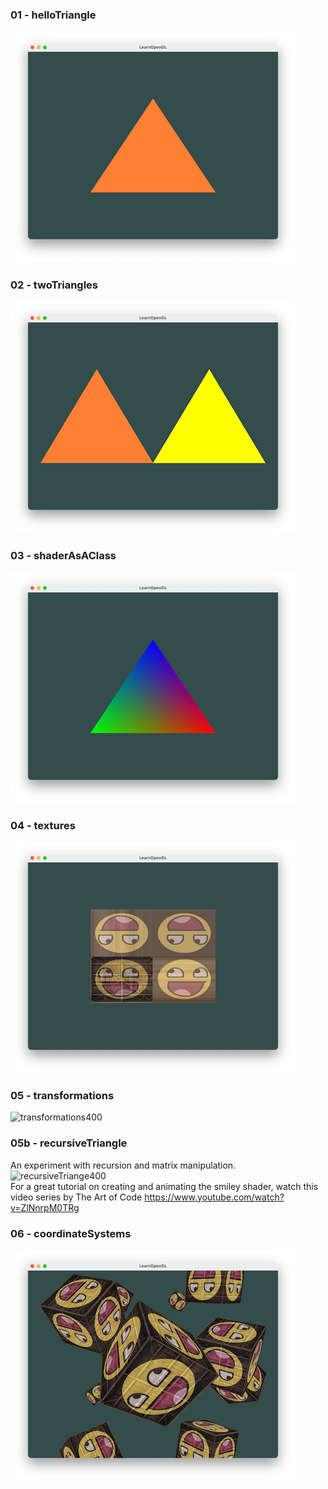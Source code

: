 ### 01 - helloTriangle
![helloTriangle](https://github.com/mkillewald/learnOpenGL/blob/main/images/helloTriangle.png)

### 02 - twoTriangles   
![twoTriangles](https://github.com/mkillewald/learnOpenGL/blob/main/images/twoTriangles.png)

### 03 - shaderAsAClass   
![shaderAsAClass](https://github.com/mkillewald/learnOpenGL/blob/main/images/shaderAsAClass.png)

### 04 - textures   
![textures](https://github.com/mkillewald/learnOpenGL/blob/main/images/textures.png)

### 05 - transformations   
![transformations400](https://github.com/mkillewald/learnOpenGL/blob/main/images/transformations400.gif)

### 05b - recursiveTriangle   
An experiment with recursion and matrix manipulation.   
![recursiveTriange400](https://github.com/mkillewald/learnOpenGL/blob/main/images/recursiveTriangle400.gif)   
For a great tutorial on creating and animating the smiley shader, watch this video series by The Art of Code https://www.youtube.com/watch?v=ZlNnrpM0TRg

### 06 - coordinateSystems   
![coordinateSystems](https://github.com/mkillewald/learnOpenGL/blob/main/images/coordinateSystems.png)   
